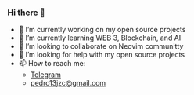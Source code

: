 ### Hi there 👋

- 🔭 I’m currently working on my open source projects
- 🌱 I’m currently learning WEB 3, Blockchain, and AI
- 👯 I’m looking to collaborate on Neovim communitty
- 🤔 I’m looking for help with my open source projects
- 📫 How to reach me: 
  - [Telegram](https://t.me/pedro13sj)
  - pedro13jzc@gmail.com
